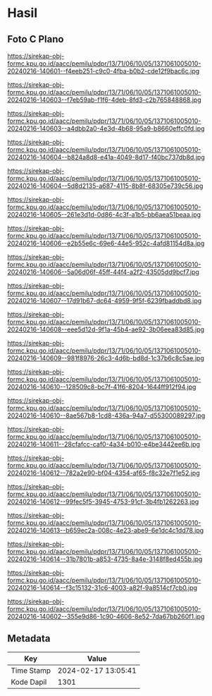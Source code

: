 # Hasil

## Foto C Plano

https://sirekap-obj-formc.kpu.go.id/aacc/pemilu/pdpr/13/71/06/10/05/1371061005010-20240216-140601--f4eeb251-c9c0-4fba-b0b2-cde12f9bac6c.jpg

https://sirekap-obj-formc.kpu.go.id/aacc/pemilu/pdpr/13/71/06/10/05/1371061005010-20240216-140603--f7eb59ab-f1f6-4deb-8fd3-c2b765848868.jpg

https://sirekap-obj-formc.kpu.go.id/aacc/pemilu/pdpr/13/71/06/10/05/1371061005010-20240216-140603--a4dbb2a0-4e3d-4b68-95a9-b8660effc0fd.jpg

https://sirekap-obj-formc.kpu.go.id/aacc/pemilu/pdpr/13/71/06/10/05/1371061005010-20240216-140604--b824a8d8-e41a-4049-8d17-f40bc737db8d.jpg

https://sirekap-obj-formc.kpu.go.id/aacc/pemilu/pdpr/13/71/06/10/05/1371061005010-20240216-140604--5d8d2135-a687-4115-8b8f-68305e739c56.jpg

https://sirekap-obj-formc.kpu.go.id/aacc/pemilu/pdpr/13/71/06/10/05/1371061005010-20240216-140605--261e3d1d-0d86-4c3f-a1b5-bb6aea51beaa.jpg

https://sirekap-obj-formc.kpu.go.id/aacc/pemilu/pdpr/13/71/06/10/05/1371061005010-20240216-140606--e2b55e6c-69e6-44e5-952c-4afd81154d8a.jpg

https://sirekap-obj-formc.kpu.go.id/aacc/pemilu/pdpr/13/71/06/10/05/1371061005010-20240216-140606--5a06d06f-45ff-44f4-a2f2-43505dd9bcf7.jpg

https://sirekap-obj-formc.kpu.go.id/aacc/pemilu/pdpr/13/71/06/10/05/1371061005010-20240216-140607--17d91b67-dc64-4959-9f5f-6239fbaddbd8.jpg

https://sirekap-obj-formc.kpu.go.id/aacc/pemilu/pdpr/13/71/06/10/05/1371061005010-20240216-140608--eee5d12d-9f1a-45b4-ae92-3b06eea83d85.jpg

https://sirekap-obj-formc.kpu.go.id/aacc/pemilu/pdpr/13/71/06/10/05/1371061005010-20240216-140609--981f8976-26c3-4d6b-bd8d-1c37b6c8c5ae.jpg

https://sirekap-obj-formc.kpu.go.id/aacc/pemilu/pdpr/13/71/06/10/05/1371061005010-20240216-140610--128509c8-bc7f-41f6-8204-1644ff912f94.jpg

https://sirekap-obj-formc.kpu.go.id/aacc/pemilu/pdpr/13/71/06/10/05/1371061005010-20240216-140610--8ae567b8-1cd8-436a-94a7-d55300089297.jpg

https://sirekap-obj-formc.kpu.go.id/aacc/pemilu/pdpr/13/71/06/10/05/1371061005010-20240216-140611--28cfafcc-caf0-4a34-b010-e4be3442ee6b.jpg

https://sirekap-obj-formc.kpu.go.id/aacc/pemilu/pdpr/13/71/06/10/05/1371061005010-20240216-140612--782a2e90-bf04-4354-af65-f8c32e7f1e52.jpg

https://sirekap-obj-formc.kpu.go.id/aacc/pemilu/pdpr/13/71/06/10/05/1371061005010-20240216-140612--99fec5f5-3945-4753-91cf-3b4fb1262263.jpg

https://sirekap-obj-formc.kpu.go.id/aacc/pemilu/pdpr/13/71/06/10/05/1371061005010-20240216-140613--b659ec2a-008c-4e23-abe9-6e1dc4c1dd78.jpg

https://sirekap-obj-formc.kpu.go.id/aacc/pemilu/pdpr/13/71/06/10/05/1371061005010-20240216-140614--31b7801b-a853-4735-8a4e-3148f8ed455b.jpg

https://sirekap-obj-formc.kpu.go.id/aacc/pemilu/pdpr/13/71/06/10/05/1371061005010-20240216-140614--f3c15132-31c6-4003-a82f-9a8514cf7cb0.jpg

https://sirekap-obj-formc.kpu.go.id/aacc/pemilu/pdpr/13/71/06/10/05/1371061005010-20240216-140602--355e9d86-1c90-4606-8e52-7da67bb260f1.jpg


## Metadata

| Key        | Value               |
| ---------- | ------------------- |
| Time Stamp | 2024-02-17 13:05:41 |
| Kode Dapil | 1301                |



